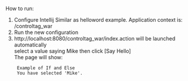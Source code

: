 How to run:
1. Configure Intellij
   Similar as helloword example. Application context is: /controltag_war
2. Run the new configuration
3. http://localhost:8080/controltag_war/index.action will be launched automatically</br>
    select a value saying Mike then click [Say Hello] <br/>
    The page will show:
    ```
     Example of If and Else
     You have selected 'Mike'.
    ```